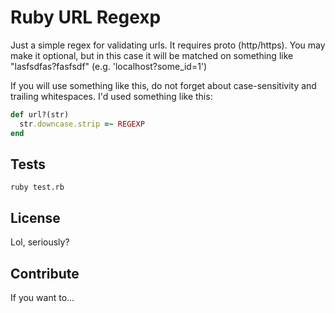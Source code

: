 # Ruby URL Regexp

Just a simple regex for validating urls. It requires proto
(http/https). You may make it optional, but in this case it will be
matched on something like "lasfsdfas?fasfsdf" (e.g. 'localhost?some_id=1')

If you will use something like this, do not forget about
case-sensitivity and trailing whitespaces. I'd used something like
this:

```ruby
def url?(str)
  str.downcase.strip =~ REGEXP
end
```

## Tests

`ruby test.rb`

## License

Lol, seriously?

## Contribute

If you want to...
